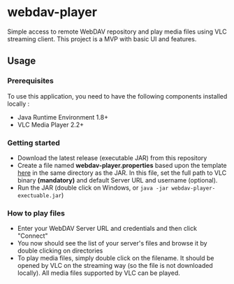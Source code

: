 # webdav-player
Simple access to remote WebDAV repository and play media files using VLC streaming client. This project is a MVP with basic UI and features.

## Usage
### Prerequisites
To use this application, you need to have the following components installed locally :
* Java Runtime Environment 1.8+
* VLC Media Player 2.2+

### Getting started
* Download the latest release (executable JAR) from this repository
* Create a file named **webdav-player.properties** based upon the template [here](https://github.com/danfr/webdav-player/blob/master/src/main/resources/webdav-player.properties) in the same directory as the JAR. In this file, set the full path to VLC binary **(mandatory)** and default Server URL and username (optional).
* Run the JAR (double click on Windows, or `java -jar webdav-player-exectuable.jar`)

### How to play files
* Enter your WebDAV Server URL and credentials and then click "Connect"
* You now should see the list of your server's files and browse it by double clicking on directories
* To play media files, simply double click on the filename. It should be opened by VLC on the streaming way (so the file is not downloaded locally). All media files supported by VLC can be played.
